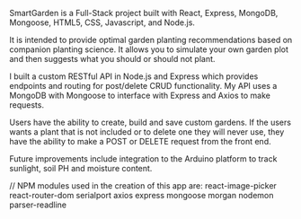 SmartGarden is a Full-Stack project built with React, Express, MongoDB, Mongoose, HTML5, CSS, Javascript, and Node.js.

It is intended to provide optimal garden planting recommendations based on companion planting science.  It allows you to simulate your own garden plot and then suggests what you should or should not plant.

I built a custom RESTful API in Node.js and Express which provides endpoints and routing for post/delete CRUD functionality.  My API uses a MongoDB with Mongoose to interface with Express and Axios to make requests.  

Users have the ability to create, build and save custom gardens.  If the users wants a plant that is not included or to delete one they will never use, they have the ability to make a POST or DELETE request from the front end.

Future improvements include integration to the Arduino platform to track sunlight, soil PH and moisture content.


//  NPM modules used in the creation of this app are:
    react-image-picker
    react-router-dom
    serialport
    axios
    express
    mongoose
    morgan
    nodemon
    parser-readline